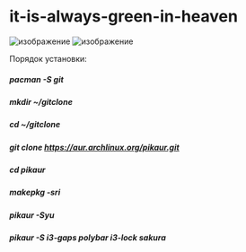 # it-is-always-green-in-heaven

![изображение](https://user-images.githubusercontent.com/95053089/147484340-07cc2753-6376-4209-b33f-c40fcf2b350f.png)
![изображение](https://user-images.githubusercontent.com/95053089/147536568-6eb7939d-56f6-4549-b0cf-daa872b94862.png)


Порядок установки:
##### pacman -S git
##### mkdir ~/gitclone
##### cd ~/gitclone
##### git clone https://aur.archlinux.org/pikaur.git
##### cd pikaur
##### makepkg -sri
##### pikaur -Syu
##### pikaur -S i3-gaps polybar i3-lock sakura

